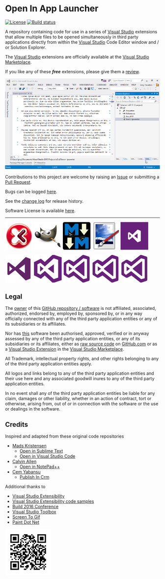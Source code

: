 [VersionNumberBadgeURL]: NotApplicable
[VSMarketplaceUrl]: https://marketplace.visualstudio.com/search?term=trevellick&target=VS&sortBy=Relevance
[VSMarketplaceReviewsUrl]: https://marketplace.visualstudio.com/search?term=trevellick&target=VS&sortBy=Relevance

# Open In App Launcher

[![License](https://img.shields.io/github/license/gittools/gitlink.svg)](/LICENSE.txt)
[![Build status][AppVeyorProjectBuildStatusBadgeSvg]][AppVeyorProjectUrl]

A repository containing code for use in a series of [Visual Studio][VisualStudioURL] extensions that allow multiple files to be opened simultaneously in third party applications directly from within the [Visual Studio][VisualStudioURL] Code Editor window and / or Solution Explorer.

The [Visual Studio][VisualStudioURL] extensions are officially available at the [Visual Studio Marketplace][VSMarketplaceUrl].

If you like any of these ***free*** extensions, please give them a [review][VSMarketplaceReviewsUrl].

![](src/OpenInApp.Assets/ReadMeAnimatedUsage.gif)

Contributions to this project are welcome by raising an [Issue][GitHubRepoIssuesURL] or submitting a [Pull Request][GitHubRepoPullRequestsURL].

Bugs can be logged [here][GitHubRepoIssuesURL].

See the [change log](CHANGELOG.md) for release history.

Software License is available [here](/LICENSE.txt).

---------------------------------------

[![Altova Xml Spy](src/OpenInAltovaXmlSpy/Resources/VsixExtensionIcon_90x90.png)](src/OpenInApp.Assets/OpenInAltovaXmlSpy/README.md)
[![Gimp](src/OpenInGimp/Resources/VsixExtensionIcon_90x90.png)](src/OpenInApp.Assets/OpenInGimp/README.md)
[![Markdown Monster](src/OpenInMarkdownMonster/Resources/VsixExtensionIcon_90x90.png)](src/OpenInApp.Assets/OpenInMarkdownMonster/README.md)
[![Paint Dot Net](src/OpenInPaintDotNet/Resources/VsixExtensionIcon_90x90.png)](src/OpenInApp.Assets/OpenInPaintDotNet/README.md)
[![Visual Studio 2012](src/OpenInVS2012/Resources/VsixExtensionIcon_90x90.png)](src/OpenInApp.Assets/OpenInVS2012/README.md)

[![Visual Studio 2013](src/OpenInVS2013/Resources/VsixExtensionIcon_90x90.png)](src/OpenInApp.Assets/OpenInVS2013/README.md)
[![Visual Studio 2015](src/OpenInVS2015//Resources/VsixExtensionIcon_90x90.png)](src/OpenInApp.Assets/OpenInVS2015/README.md)
[![Visual Studio 2017 Community](src/OpenInVS2017Community//Resources/VsixExtensionIcon_90x90.png)](src/OpenInApp.Assets/OpenInVS2017Community/README.md)
[![Visual Studio 2017 Enterprise](src/OpenInVS2017Enterprise//Resources/VsixExtensionIcon_90x90.png)](src/OpenInApp.Assets/OpenInVS2017Enterprise/README.md)
[![Visual Studio 2017 Professional](src/OpenInVS2017Professional//Resources/VsixExtensionIcon_90x90.png)](src/OpenInApp.Assets/OpenInVS2017Professional/README.md)

## Legal

The [owner](https://github.com/GregTrevellick) of this [GitHub repository / software][GitHubRepoURL] is not affiliated, associated, authorized, endorsed by, employed by, sponsored by, or in any way officially connected with any of the third party application entities or any of its subsidiaries or its affiliates.

Nor has [this][GitHubRepoURL] software been authorised, approved, verified or in anyway assessed by any of the third party application entities, or any of its subsidiaries or its affiliates, either as [raw source code][GitHubRepoURL] on [GitHub.com](https://github.com/) or as a [Visual Studio Extension][VSMarketplaceUrl] in the [Visual Studio Marketplace](https://marketplace.visualstudio.com/vs).

All Trademark, intellectual property rights, and other rights belonging to any of the third party application entities  apply.

All logos and links belong to any of the third party application entities and their use here and any associated goodwill inures to any of the third party application entities.

In no event shall any of the third party application entities be liable for any claim, damages or other liability, whether in an action of contract, tort or otherwise, arising from, out of or in connection with the software or the use or dealings in the software.

## Credits

Inspired and adapted from these original code repositories

- [Mads Kristensen](https://github.com/madskristensen) 
  - [Open in Sublime Text](https://github.com/madskristensen/OpenInSublimeText/ "Open in Sublime Text")
  - [Open in Visual Studio Code](https://github.com/madskristensen/OpenInVsCode "Open in Visual Studio Code")
- [Calvin Allen](https://github.com/CalvinAllen) 
  - [Open in NotePad++](https://github.com/CalvinAllen/OpenInNotepadPlusPlus  "Open in NotePad++") 
- [Cem Yabansu](https://github.com/cemyabansu) 
  - [Publish In Crm](https://github.com/cemyabansu/PublishInCrm "Publish In Crm")

Additional thanks to

- [Visual Studio Extensibility](http://www.visualstudioextensibility.com/)
- [Visual Studio Extensibility code samples](https://github.com/visualstudioextensibility/VSX-Samples)
- [Build 2016 Conference](https://channel9.msdn.com/Events/Build/2016/B886) 
- [Visual Studio Toolbox](https://channel9.msdn.com/Shows/Visual-Studio-Toolbox/Extensions-by-Mads-Kristensen)
- [Screen To Gif](http://www.screentogif.com/) 
- [Paint Dot Net](http://www.getpaint.net/)  

[![](assets/chart.png)][GitHubPagesURL]






[AppVeyorProjectUrl]: https://ci.appveyor.com/project/GregTrevellick/openinapp-launcher
[AppVeyorProjectBuildStatusBadgeSvg]: https://ci.appveyor.com/api/projects/status/0vwmtcboontemltq?svg=true
[GitHubPagesURL]: https://gregtrevellick.github.io/OpenInApp.Launcher/
[GitHubRepoURL]: https://github.com/GregTrevellick/OpenInApp.Launcher
[GitHubRepoIssuesURL]: https://github.com/GregTrevellick/OpenInApp.Launcher/issues
[GitHubRepoPullRequestsURL]: https://github.com/GregTrevellick/OpenInApp.Launcher/pulls
[VisualStudioURL]: https://www.visualstudio.com/
